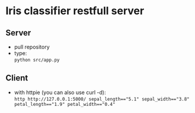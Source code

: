 # Iris classifier restfull server

## Server

- pull repository
- type:  
`python src/app.py`

## Client

- with httpie (you can also use curl -d):  
`http http://127.0.0.1:5000/ sepal_length=="5.1" sepal_width=="3.8" petal_length=="1.9" petal_width=="0.4"`

